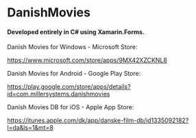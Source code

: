 # DanishMovies

#### Developed entirely in C# using Xamarin.Forms.


Danish Movies for Windows - Microsoft Store:

https://www.microsoft.com/store/apps/9MX42XZCKNL8

Danish Movies for Android - Google Play Store:

https://play.google.com/store/apps/details?id=com.millersystems.danishmovies

Danish Movies DB for iOS - Apple App Store:

https://itunes.apple.com/dk/app/danske-film-db/id1335092182?l=da&ls=1&mt=8
